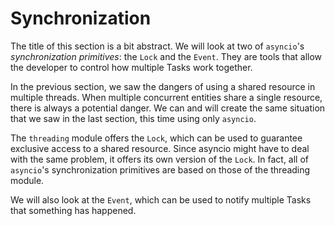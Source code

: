 # Synchronization

The title of this section is a bit abstract. We will look at two of `asyncio`'s _synchronization primitives_: the `Lock` and the `Event`. They are tools that allow the developer to control how multiple Tasks work together.

In the previous section, we saw the dangers of using a shared resource in multiple threads. When multiple concurrent entities share a single resource, there is always a potential danger. We can and will create the same situation that we saw in the last section, this time using only `asyncio`.

The `threading` module offers the `Lock`, which can be used to guarantee exclusive access to a shared resource. Since asyncio might have to deal with the same problem, it offers its own version of the `Lock`. In fact, all of `asyncio`'s synchronization primitives are based on those of the threading module.

We will also look at the `Event`, which can be used to notify multiple Tasks that something has happened.
